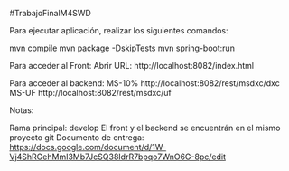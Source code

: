 #TrabajoFinalM4SWD

Para ejecutar aplicación, realizar los siguientes comandos:

mvn compile mvn package -DskipTests mvn spring-boot:run

Para acceder al Front: Abrir URL: http://localhost:8082/index.html

Para acceder al backend: MS-10% http://localhost:8082/rest/msdxc/dxc MS-UF http://localhost:8082/rest/msdxc/uf

Notas:

Rama principal: develop
El front y el backend se encuentrán en el mismo proyecto git
Documento de entrega: https://docs.google.com/document/d/1W-Vj4ShRGehMmI3Mb7JcSQ38IdrR7bpqo7WnO6G-8pc/edit
